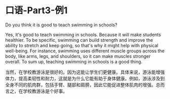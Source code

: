 # 口语-Part3-例1

Do you think it is good to teach swimming in schools?

Yes, it's good to teach swimming in schools. Because it will make students healthier. To be specific, swimming can build strength and improve the ability to stretch and keep going, so that's why it might help with physical well-being. For instance, swimming uses different muscle groups across the body, like arms, legs, and shoulders, so it can make muscles stronger overall. To sum up, teaching swimming in schools is a good thing.

当然，在学校教游泳是很好的。因为这能让学生们更健康。具体来说，游泳能增强体力，提高柔韧性和耐力，这就是为什么它能有助于身体健康。例如，游泳涉及到全身不同的肌肉群，包括手臂、腿部和肩膀，因此它能促进整体肌肉的增强。总而言之，在学校教游泳是个好事。